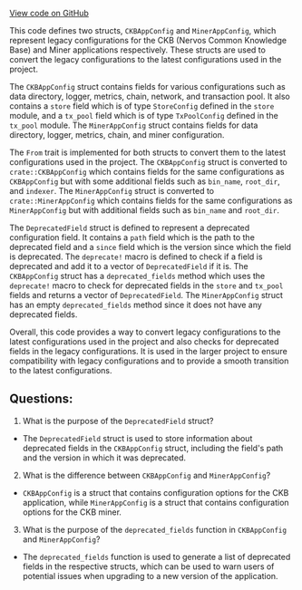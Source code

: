 [View code on GitHub](https://github.com/nervosnetwork/ckb/blob/develop/util/app-config/src/legacy/mod.rs)

This code defines two structs, `CKBAppConfig` and `MinerAppConfig`, which represent legacy configurations for the CKB (Nervos Common Knowledge Base) and Miner applications respectively. These structs are used to convert the legacy configurations to the latest configurations used in the project.

The `CKBAppConfig` struct contains fields for various configurations such as data directory, logger, metrics, chain, network, and transaction pool. It also contains a `store` field which is of type `StoreConfig` defined in the `store` module, and a `tx_pool` field which is of type `TxPoolConfig` defined in the `tx_pool` module. The `MinerAppConfig` struct contains fields for data directory, logger, metrics, chain, and miner configuration.

The `From` trait is implemented for both structs to convert them to the latest configurations used in the project. The `CKBAppConfig` struct is converted to `crate::CKBAppConfig` which contains fields for the same configurations as `CKBAppConfig` but with some additional fields such as `bin_name`, `root_dir`, and `indexer`. The `MinerAppConfig` struct is converted to `crate::MinerAppConfig` which contains fields for the same configurations as `MinerAppConfig` but with additional fields such as `bin_name` and `root_dir`.

The `DeprecatedField` struct is defined to represent a deprecated configuration field. It contains a `path` field which is the path to the deprecated field and a `since` field which is the version since which the field is deprecated. The `deprecate!` macro is defined to check if a field is deprecated and add it to a vector of `DeprecatedField` if it is. The `CKBAppConfig` struct has a `deprecated_fields` method which uses the `deprecate!` macro to check for deprecated fields in the `store` and `tx_pool` fields and returns a vector of `DeprecatedField`. The `MinerAppConfig` struct has an empty `deprecated_fields` method since it does not have any deprecated fields.

Overall, this code provides a way to convert legacy configurations to the latest configurations used in the project and also checks for deprecated fields in the legacy configurations. It is used in the larger project to ensure compatibility with legacy configurations and to provide a smooth transition to the latest configurations.
## Questions:
 1. What is the purpose of the `DeprecatedField` struct?
- The `DeprecatedField` struct is used to store information about deprecated fields in the `CKBAppConfig` struct, including the field's path and the version in which it was deprecated.

2. What is the difference between `CKBAppConfig` and `MinerAppConfig`?
- `CKBAppConfig` is a struct that contains configuration options for the CKB application, while `MinerAppConfig` is a struct that contains configuration options for the CKB miner.

3. What is the purpose of the `deprecated_fields` function in `CKBAppConfig` and `MinerAppConfig`?
- The `deprecated_fields` function is used to generate a list of deprecated fields in the respective structs, which can be used to warn users of potential issues when upgrading to a new version of the application.
